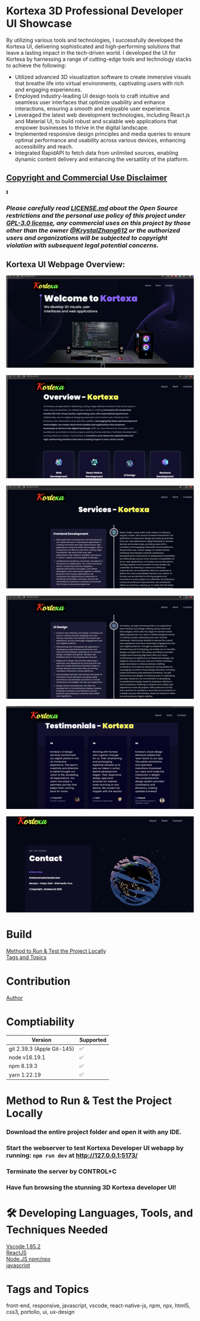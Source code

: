 # Kortexa 3D Professional Developer UI Showcase 
By utilizing various tools and technologies, I successfully developed the Kortexa UI, delivering sophisticated and high-performing solutions that leave a lasting impact in the tech-driven world. I developed the UI for Kortexa by harnessing a range of cutting-edge tools and technology stacks to achieve the following:<br/> 
- Utilized advanced 3D visualization software to create immersive visuals that breathe life into virtual environments, captivating users with rich and engaging experiences.
- Employed industry-leading UI design tools to craft intuitive and seamless user interfaces that optimize usability and enhance interactions, ensuring a smooth and enjoyable user experience.
- Leveraged the latest web development technologies, including React.js and Material UI, to build robust and scalable web applications that empower businesses to thrive in the digital landscape.
- Implemented responsive design principles and media queries to ensure optimal performance and usability across various devices, enhancing accessibility and reach.
- Integrated RapidAPI to fetch data from unlimited sources, enabling dynamic content delivery and enhancing the versatility of the platform.
## [Copyright and Commercial Use Disclaimer](https://github.com/KrystalZhang612/Kortexa-Developer-UI/blob/main/README.md#please-carefully-read-licensemd-about-the-open-source-restrictions-and-the-personal-use-policy-of-this-project-under-gpl-30-license-any-commericial-uses-on-this-project-by-those-other-than-the-owner-krystalzhang612-or-the-authorized-users-and-organizations-will-be-subjected-to-copyright-violation-with-subsequent-legal-potential-concerns)
⏬

### *Please carefully read [LICENSE.md](https://github.com/KrystalZhang612/Kortexa-Developer-UI/blob/main/LICENSE) about the Open Source restrictions and the personal use policy of this project under [GPL-3.0 license](https://www.gnu.org/licenses/gpl-3.0.en.html), any commercial uses on this project by those other than the owner [@KrystalZhang612](https://github.com/KrystalZhang612/) or the authorized users and organizations will be subjected to copyright violation with subsequent legal potential concerns.*
## Kortexa UI Webpage Overview:
<p align = "center"> 
  <img src = "https://github.com/KrystalZhang612/Kortexa-Developer-UI/blob/main/testing-result-kortexa/Kortexa-overview-1.png">&nbsp;
  <img src = "https://github.com/KrystalZhang612/Kortexa-Developer-UI/blob/main/testing-result-kortexa/Kortexa-overview-2.png">&nbsp; 
  <img src = "https://github.com/KrystalZhang612/Kortexa-Developer-UI/blob/main/testing-result-kortexa/Kortexa-overview-3.png">&nbsp; 
  <img src = "https://github.com/KrystalZhang612/Kortexa-Developer-UI/blob/main/testing-result-kortexa/Kortexa-overview-4.png">&nbsp; 
  <img src = "https://github.com/KrystalZhang612/Kortexa-Developer-UI/blob/main/testing-result-kortexa/Kortexa-overview-5.png">&nbsp; 
  <img src = "https://github.com/KrystalZhang612/Kortexa-Developer-UI/blob/main/testing-result-kortexa/Kortexa-overview-6.png"> 
</p>



# Build
[Method to Run & Test the Project Locally](https://github.com/KrystalZhang612/Kortexa-Developer-UI/blob/main/README.md#method-to-run--test-the-project-locally)<br/> 
[Tags and Topics](https://github.com/KrystalZhang612/Kortexa-Developer-UI/blob/main/README.md#tags-and-topics)
# Contribution
[Author](https://github.com/KrystalZhang612/)
# Comptiability 
| Version | Supported                                       |
| ------- | ------------------|
| git 2.39.3 (Apple Git-145)          | :white_check_mark:  |
| node v16.19.1  | ✅                  |
| npm 8.19.3  | :white_check_mark:    |
| yarn 1.22.19  | :white_check_mark:                        |    

# Method to Run & Test the Project Locally
### Download the entire project folder and open it with any IDE.
### Start the webserver to test Kortexa Developer UI webapp by running: `npm run dev` at http://127.0.0.1:5173/
### Terminate the server by CONTROL+C
### Have fun browsing the stunning 3D Kortexa developer UI! 
# 🛠️ Developing Languages, Tools, and Techniques Needed
[Vscode 1.85.2](https://code.visualstudio.com/updates/v1_85)<br/>
[ReactJS](https://react.dev/)<br/>
[Node.JS npm/npx](https://nodejs.org/en)<br/>
[javascript](https://www.javascript.com/)<br/>
# Tags and Topics
front-end, responsive, javascript, vscode, react-native-js, npm, npx, html5, css3, portolio, ui, ux-design













